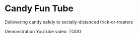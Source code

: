 # Candy Fun Tube
Delievering candy safely to socially-distanced trick-or-treaters

Demonstration YouTube video: TODO
